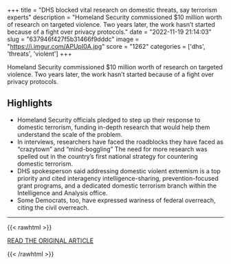 +++
title = "DHS blocked vital research on domestic threats, say terrorism experts"
description = "Homeland Security commissioned $10 million worth of research on targeted violence. Two years later, the work hasn’t started because of a fight over privacy protocols."
date = "2022-11-19 21:14:03"
slug = "637946f427f5b31466f9dddc"
image = "https://i.imgur.com/APUpI0A.jpg"
score = "1262"
categories = ['dhs', 'threats', 'violent']
+++

Homeland Security commissioned $10 million worth of research on targeted violence. Two years later, the work hasn’t started because of a fight over privacy protocols.

## Highlights

- Homeland Security officials pledged to step up their response to domestic terrorism, funding in-depth research that would help them understand the scale of the problem.
- In interviews, researchers have faced the roadblocks they have faced as “crazytown” and “mind-boggling” The need for more research was spelled out in the country’s first national strategy for countering domestic terrorism.
- DHS spokesperson said addressing domestic violent extremism is a top priority and cited interagency intelligence-sharing, prevention-focused grant programs, and a dedicated domestic terrorism branch within the Intelligence and Analysis office.
- Some Democrats, too, have expressed wariness of federal overreach, citing the civil overreach.

---

{{< rawhtml >}}
  <p class="article-category">
    <a target="_blank" href="https://www.washingtonpost.com/national-security/2022/11/15/dhs-mayorkas-domestic-violent-extremism/">READ THE ORIGINAL ARTICLE</a>
  </p>
{{< /rawhtml >}}
